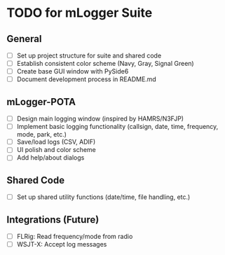 # TODO for mLogger Suite

## General
- [ ] Set up project structure for suite and shared code
- [ ] Establish consistent color scheme (Navy, Gray, Signal Green)
- [ ] Create base GUI window with PySide6
- [ ] Document development process in README.md

## mLogger-POTA
- [ ] Design main logging window (inspired by HAMRS/N3FJP)
- [ ] Implement basic logging functionality (callsign, date, time, frequency, mode, park, etc.)
- [ ] Save/load logs (CSV, ADIF)
- [ ] UI polish and color scheme
- [ ] Add help/about dialogs

## Shared Code
- [ ] Set up shared utility functions (date/time, file handling, etc.)

## Integrations (Future)
- [ ] FLRig: Read frequency/mode from radio
- [ ] WSJT-X: Accept log messages
